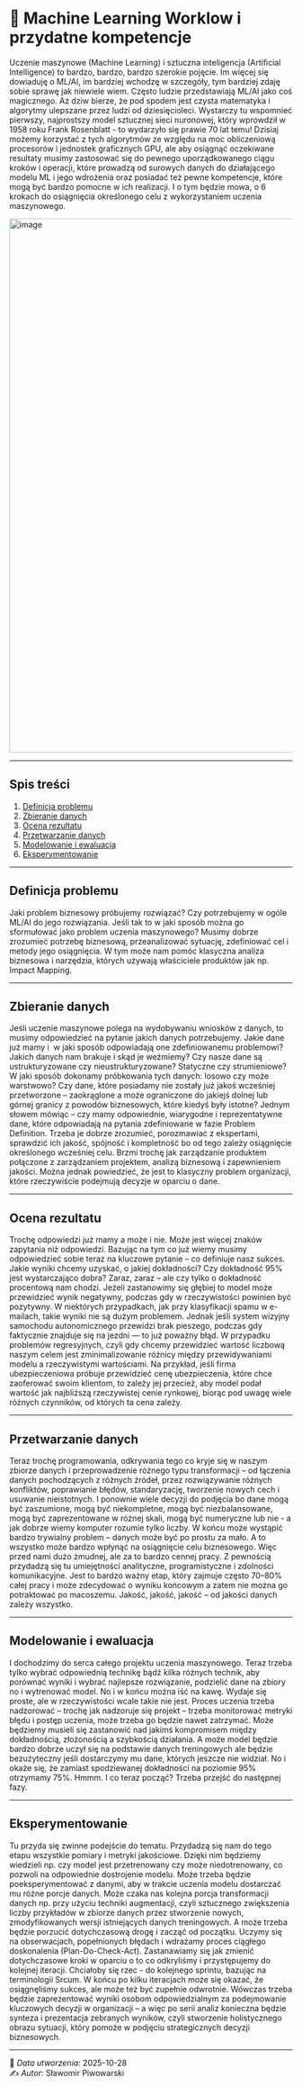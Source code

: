 
# 📘 Machine Learning Worklow i przydatne kompetencje


Uczenie maszynowe (Machine Learning) i sztuczna inteligencja (Artificial Intelligence) to bardzo, bardzo, bardzo szerokie pojęcie. Im więcej się dowiaduję o ML/AI, im bardziej wchodzę w szczegóły, tym bardziej zdaję sobie sprawę jak niewiele wiem. Często ludzie przedstawiają ML/AI jako coś magicznego. Aż dziw bierze, że pod spodem jest czysta matematyka i algorytmy ulepszane przez ludzi od dziesięcioleci. Wystarczy tu wspomnieć pierwszy, najprostszy model sztucznej sieci nuronowej, który wprowdził w 1958 roku Frank Rosenblatt - to wydarzyło się prawie 70 lat temu!
Dzisiaj możemy korzystać z tych algorytmów ze względu na moc obliczeniową procesorów i jednostek graficznych GPU, ale aby osiągnąć oczekiwane resultaty musimy zastosować się do pewnego uporządkowanego ciągu kroków i operacji, które prowadzą od surowych danych do działającego modelu ML i jego wdrożenia oraz posiadać też pewne kompetencje, które mogą być bardzo pomocne w ich realizacji. I o tym będzie mowa, o 6 krokach do osiągnięcia określonego celu z wykorzystaniem uczenia maszynowego.


<img width="1492" height="949" alt="image" src="https://github.com/user-attachments/assets/5f55c7f9-49a3-4ff8-954f-ed513571b666" />


---

## Spis treści
1. [Definicja problemu](#definicja-problemu)
2. [Zbieranie danych](#zbieranie-danych)
3. [Ocena rezultatu](#ocena-rezultatu)
4. [Przetwarzanie danych](#przetwarzanie-danych)
5. [Modelowanie i ewaluacja](#modelowanie-i-ewaluacja)
6. [Eksperymentowanie](#eksperymentowanie)
---

## **Definicja problemu**
Jaki problem biznesowy próbujemy rozwiązać? Czy potrzebujemy w ogóle ML/AI do jego rozwiązania. Jeśli tak to w jaki sposób można go sformułować jako problem uczenia maszynowego?
Musimy dobrze zrozumieć potrzebę biznesową, przeanalizować sytuację, zdefiniować cel i metody jego osiągnięcia. W tym może nam pomóc klasyczna analiza biznesowa i narzędzia, których używają właściciele produktów jak np. Impact Mapping.


---

## **Zbieranie danych**
Jeśli uczenie maszynowe polega na wydobywaniu wniosków z danych, to musimy odpowiedzieć na pytanie jakich danych potrzebujemy. Jakie dane już mamy i  w jaki sposób odpowiadają one zdefiniowanemu problemowi? Jakich danych nam brakuje i skąd je weźmiemy? Czy nasze dane są ustrukturyzowane czy nieustrukturyzowane? Statyczne czy strumieniowe? W jaki sposób dokonamy próbkowania tych danych: losowo czy może warstwowo? Czy dane, które posiadamy nie zostały już jakoś wcześniej przetworzone – zaokrąglone a może ograniczone do jakiejś dolnej lub górnej granicy z powodów biznesowych, które kiedyś były istotne? Jednym słowem mówiąc – czy mamy odpowiednie, wiarygodne i reprezentatywne dane, które odpowiadają na pytania zdefiniowane w fazie Problem Definition. Trzeba je dobrze zrozumieć, porozmawiać z ekspertami, sprawdzić ich jakość, spójność i kompletność bo od tego zależy osiągnięcie określonego wcześniej celu. Brzmi trochę jak zarządzanie produktem połączone z zarządzaniem projektem, analizą biznesową i zapewnieniem jakości. Można jednak powiedzieć, że jest to klasyczny problem organizacji, które rzeczywiście podejmują decyzje w oparciu o dane.


---

## **Ocena rezultatu**
Trochę odpowiedzi już mamy a może i nie. Może jest więcej znaków zapytania niż odpowiedzi. Bazując na tym co już wiemy musimy odpowiedzieć sobie teraz na kluczowe pytanie – co definiuje nasz sukces. Jakie wyniki chcemy uzyskać, o jakiej dokładności? Czy dokładność 95% jest wystarczająco dobra?
Zaraz, zaraz – ale czy tylko o dokładność procentową nam chodzi. Jeżeli zastanowimy się głębiej to model może przewidzieć wynik negatywny, podczas gdy w rzeczywistości powinien być pozytywny.
W niektórych przypadkach, jak przy klasyfikacji spamu w e-mailach, takie wyniki nie są dużym problemem. Jednak jeśli system wizyjny samochodu autonomicznego przewidzi brak pieszego, podczas gdy faktycznie znajduje się na jezdni — to już poważny błąd.
W przypadku problemów regresyjnych, czyli gdy chcemy przewidzieć wartość liczbową naszym celem jest zminimalizowanie różnicy między przewidywaniami modelu a rzeczywistymi wartościami. Na przykład, jeśli firma ubezpieczeniowa próbuje przewidzieć cenę ubezpieczenia, które chce zaoferować swoim klientom, to zależy jej przecież, aby model podał wartość jak najbliższą rzeczywistej cenie rynkowej, biorąc pod uwagę wiele różnych czynników, od których ta cena zależy.


---

## **Przetwarzanie danych**
Teraz trochę programowania, odkrywania tego co kryje się w naszym zbiorze danych i przeprowadzenie różnego typu transformacji – od łączenia danych pochodzących z różnych źródeł, przez rozwiązywanie różnych konfliktów, poprawianie błędów, standaryzację, tworzenie nowych cech i usuwanie nieistotnych. I ponownie wiele decyzji do podjęcia bo dane mogą być zaszumione, mogą być niekompletne, mogą być niezbalansowane, mogą być zaprezentowane w różnej skali, mogą być numeryczne lub nie - a jak dobrze wiemy komputer rozumie tylko liczby.
W końcu może wystąpić bardzo trywialny problem – danych może być po prostu za mało. A to wszystko może bardzo wpłynąć na osiągnięcie celu biznesowego. Więc przed nami dużo żmudnej, ale za to bardzo cennej pracy. Z pewnością przydadzą się tu umiejętności analityczne, programistyczne i zdolności komunikacyjne. Jest to bardzo ważny etap, który zajmuje często 70–80% całej pracy i może zdecydować o wyniku końcowym a zatem nie można go potraktować po macoszemu. Jakość, jakość, jakość – od jakości danych zależy wszystko.


---

## **Modelowanie i ewaluacja**
I dochodzimy do serca całego projektu uczenia maszynowego. Teraz trzeba tylko wybrać odpowiednią technikę bądź kilka różnych technik, aby porównać wyniki i wybrać najlepsze rozwiązanie, podzielić dane na zbiory no i wytrenować model. No i w końcu można iść na kawę. Wydaje się proste, ale w rzeczywistości wcale takie nie jest. Proces uczenia trzeba nadzorować – trochę jak nadzoruje się projekt – trzeba monitorować metryki błędu i postęp uczenia, może trzeba go będzie nawet zatrzymać. Może będziemy musieli się zastanowić nad jakimś kompromisem między dokładnością, złożonością a szybkością działania. A może model będzie bardzo dobrze uczył się na podstawie danych treningowych ale będzie bezużyteczny jeśli dostarczymy mu dane, których jeszcze nie widział. No i okaże się, że zamiast spodziewanej dokładności na poziomie 95% otrzymamy 75%. Hmmm. I co teraz począć? Trzeba przejść do następnej fazy.


---

## **Eksperymentowanie**
Tu przyda się zwinne podejście do tematu. Przydadzą się nam do tego etapu wszystkie pomiary i metryki jakościowe. Dzięki nim będziemy wiedzieli np. czy model jest przetrenowany czy może niedotrenowany, co pozwoli na odpowiednie dostrojenie modelu. Może trzeba będzie poeksperymentować z danymi, aby w trakcie uczenia modelu dostarczać mu różne porcje danych. Może czaka nas kolejna porcja transformacji danych np. przy użyciu techniki augmentacji, czyli sztucznego zwiększenia liczby przykładów w zbiorze danych przez stworzenie nowych, zmodyfikowanych wersji istniejących danych treningowych. A może trzeba będzie porzucić dotychczasową drogę i zacząć od początku. Uczymy się na obserwacjach, popełnionych błędach i wdrażamy proces ciągłego doskonalenia (Plan-Do-Check-Act). Zastanawiamy się jak zmienić dotychczasowe kroki w oparciu o to co odkryliśmy i przystępujemy do kolejnej iteracji. Chciałoby się rzec - do kolejnego sprintu, bazując na terminologii Srcum. W końcu po kilku iteracjach może się okazać, że osiągnęliśmy sukces, ale może też być zupełnie odwrotnie. Wówczas trzeba będzie zaprezentować wyniki osobom odpowiedzialnym za podejmowanie kluczowych decyzji w organizacji – a więc po serii analiz konieczna będzie synteza i prezentacja zebranych wyników, czyli stworzenie holistycznego obrazu sytuacji, który pomoże w podjęciu strategicznych decyzji biznesowych.


---

📅 _Data utworzenia:_ 2025-10-28  
✍️ _Autor:_ Sławomir Piwowarski




